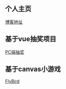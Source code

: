 ## 个人主页
[博客地址](https://renmingliang.github.io/blog/)

## 基于vue抽奖项目
[PC端抽奖](https://renmingliang.github.io/vue-lottery/)

## 基于canvas小游戏
[FlyBird](https://renmingliang.github.io/FlyBird/)
